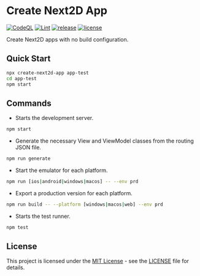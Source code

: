 Create Next2D App
=============

[![CodeQL](https://github.com/Next2D/create-next2d-app/actions/workflows/codeql-analysis.yml/badge.svg?branch=main)](https://github.com/Next2D/create-next2d-app/actions/workflows/codeql-analysis.yml)
[![Lint](https://github.com/Next2D/create-next2d-app/actions/workflows/lint.yml/badge.svg?branch=main)](https://github.com/Next2D/create-next2d-app/actions/workflows/lint.yml)
[![release](https://img.shields.io/github/v/release/Next2D/create-next2d-app)](https://github.com/Next2D/create-next2d-app/releases)
[![license](https://img.shields.io/github/license/Next2D/create-next2d-app)](https://github.com/Next2D/create-next2d-app/blob/main/LICENSE)

Create Next2D apps with no build configuration.

## Quick Start

```sh
npx create-next2d-app app-test
cd app-test
npm start
```

## Commands

* Starts the development server.
```sh
npm start
```

* Generate the necessary View and ViewModel classes from the routing JSON file.
```sh
npm run generate
```

* Start the emulator for each platform.
```sh
npm run [ios|android|windows|macos] -- --env prd
```

* Export a production version for each platform.
```sh
npm run build -- --platform [windows|macos|web] --env prd
```

* Starts the test runner.
```sh
npm test
```

## License
This project is licensed under the [MIT License](https://opensource.org/licenses/MIT) - see the [LICENSE](LICENSE) file for details.